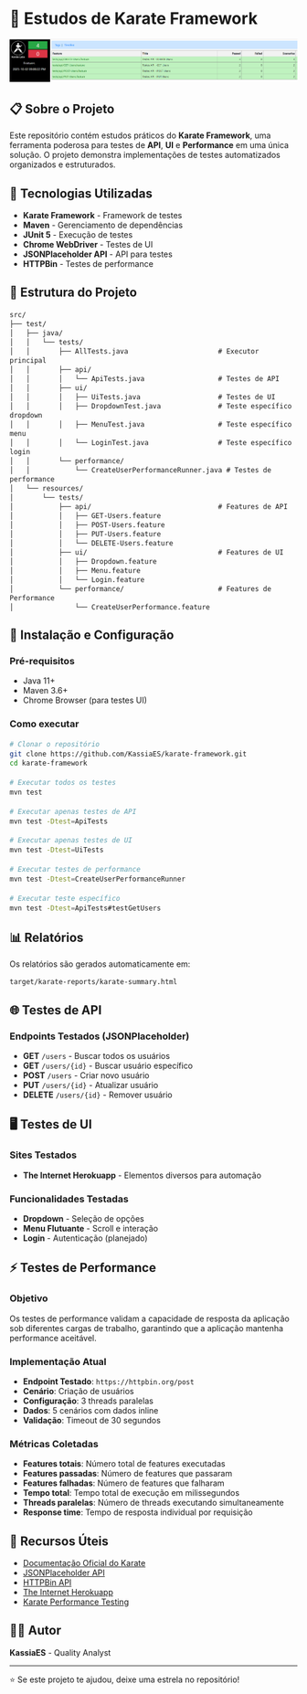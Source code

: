 # 🥋 Estudos de Karate Framework

![Karate Banner](./assets/karate-banner.png)

## 📋 Sobre o Projeto

Este repositório contém estudos práticos do **Karate Framework**, uma ferramenta poderosa para testes de **API**, **UI** e **Performance** em uma única solução. O projeto demonstra implementações de testes automatizados organizados e estruturados.

## 🚀 Tecnologias Utilizadas

- **Karate Framework** - Framework de testes
- **Maven** - Gerenciamento de dependências
- **JUnit 5** - Execução de testes
- **Chrome WebDriver** - Testes de UI
- **JSONPlaceholder API** - API para testes
- **HTTPBin** - Testes de performance

## 📁 Estrutura do Projeto

```
src/
├── test/
│   ├── java/
│   │   └── tests/
│   │       ├── AllTests.java                      # Executor principal
│   │       ├── api/
│   │       │   └── ApiTests.java                  # Testes de API
│   │       ├── ui/
│   │       │   ├── UiTests.java                   # Testes de UI
│   │       │   ├── DropdownTest.java              # Teste específico dropdown
│   │       │   ├── MenuTest.java                  # Teste específico menu
│   │       │   └── LoginTest.java                 # Teste específico login
│   │       └── performance/
│   │           └── CreateUserPerformanceRunner.java # Testes de performance
│   └── resources/
│       └── tests/
│           ├── api/                               # Features de API
│           │   ├── GET-Users.feature
│           │   ├── POST-Users.feature
│           │   ├── PUT-Users.feature
│           │   └── DELETE-Users.feature
│           ├── ui/                                # Features de UI
│           │   ├── Dropdown.feature
│           │   ├── Menu.feature
│           │   └── Login.feature
│           └── performance/                       # Features de Performance
│               └── CreateUserPerformance.feature
```

## 🔧 Instalação e Configuração

### Pré-requisitos
- Java 11+
- Maven 3.6+
- Chrome Browser (para testes UI)

### Como executar

```bash
# Clonar o repositório
git clone https://github.com/KassiaES/karate-framework.git
cd karate-framework

# Executar todos os testes
mvn test

# Executar apenas testes de API
mvn test -Dtest=ApiTests

# Executar apenas testes de UI
mvn test -Dtest=UiTests

# Executar testes de performance
mvn test -Dtest=CreateUserPerformanceRunner

# Executar teste específico
mvn test -Dtest=ApiTests#testGetUsers
```

## 📊 Relatórios

Os relatórios são gerados automaticamente em:
```
target/karate-reports/karate-summary.html
```

## 🌐 Testes de API

### Endpoints Testados (JSONPlaceholder)

- **GET** `/users` - Buscar todos os usuários
- **GET** `/users/{id}` - Buscar usuário específico
- **POST** `/users` - Criar novo usuário
- **PUT** `/users/{id}` - Atualizar usuário
- **DELETE** `/users/{id}` - Remover usuário

## 🖥️ Testes de UI

### Sites Testados

- **The Internet Herokuapp** - Elementos diversos para automação

### Funcionalidades Testadas

- **Dropdown** - Seleção de opções
- **Menu Flutuante** - Scroll e interação
- **Login** - Autenticação (planejado)

## ⚡ Testes de Performance

### Objetivo

Os testes de performance validam a capacidade de resposta da aplicação sob diferentes cargas de trabalho, garantindo que a aplicação mantenha performance aceitável.

### Implementação Atual

- **Endpoint Testado**: `https://httpbin.org/post`
- **Cenário**: Criação de usuários
- **Configuração**: 3 threads paralelas
- **Dados**: 5 cenários com dados inline
- **Validação**: Timeout de 30 segundos

### Métricas Coletadas

- **Features totais**: Número total de features executadas
- **Features passadas**: Número de features que passaram
- **Features falhadas**: Número de features que falharam
- **Tempo total**: Tempo total de execução em milissegundos
- **Threads paralelas**: Número de threads executando simultaneamente
- **Response time**: Tempo de resposta individual por requisição

## 📖 Recursos Úteis

- [Documentação Oficial do Karate](https://github.com/karatelabs/karate)
- [JSONPlaceholder API](https://jsonplaceholder.typicode.com/)
- [HTTPBin API](https://httpbin.org/)
- [The Internet Herokuapp](https://the-internet.herokuapp.com/)
- [Karate Performance Testing](https://github.com/karatelabs/karate/tree/master/karate-gatling)

## 👨‍💻 Autor

**KassiaES** - Quality Analyst

---

⭐ Se este projeto te ajudou, deixe uma estrela no repositório!